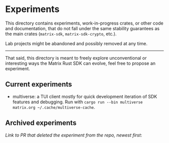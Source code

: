 # Experiments

This directory contains experiments, work-in-progress crates, or other code and documentation, that
do not fall under the same stability guarantees as the main crates (`matrix-sdk`,
`matrix-sdk-crypto`, etc.).

Lab projects might be abandoned and possibly removed at any time.

---

That said, this directory is meant to freely explore unconventional or interesting ways the Matrix
Rust SDK can evolve, feel free to propose an experiment.

## Current experiments

- multiverse: a TUI client mostly for quick development iteration of SDK features and debugging.
  Run with `cargo run --bin multiverse matrix.org ~/.cache/multiverse-cache`.


## Archived experiments

_Link to PR that deleted the experiment from the repo, newest first_:

